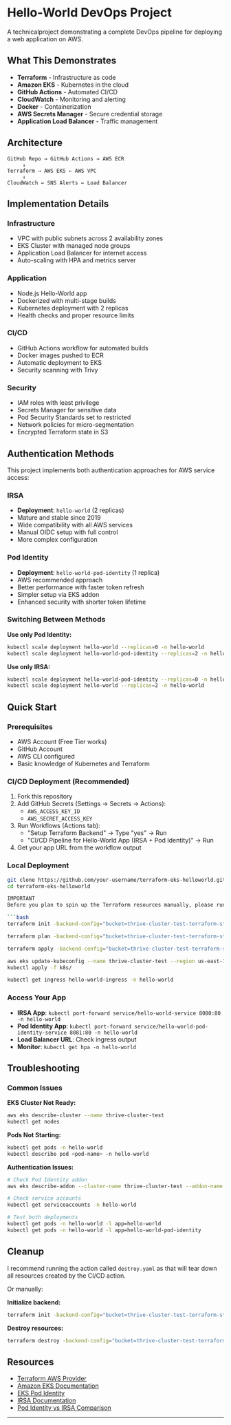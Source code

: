 # Hello-World DevOps Project

A technicalproject demonstrating a complete DevOps pipeline for deploying a web application on AWS.

## What This Demonstrates

- **Terraform** - Infrastructure as code
- **Amazon EKS** - Kubernetes in the cloud
- **GitHub Actions** - Automated CI/CD
- **CloudWatch** - Monitoring and alerting
- **Docker** - Containerization
- **AWS Secrets Manager** - Secure credential storage
- **Application Load Balancer** - Traffic management

## Architecture

```
GitHub Repo → GitHub Actions → AWS ECR
     ↓
Terraform → AWS EKS ← AWS VPC
     ↓
CloudWatch ← SNS Alerts ← Load Balancer
```

## Implementation Details

### Infrastructure
- VPC with public subnets across 2 availability zones
- EKS Cluster with managed node groups
- Application Load Balancer for internet access
- Auto-scaling with HPA and metrics server

### Application
- Node.js Hello-World app
- Dockerized with multi-stage builds
- Kubernetes deployment with 2 replicas
- Health checks and proper resource limits

### CI/CD
- GitHub Actions workflow for automated builds
- Docker images pushed to ECR
- Automatic deployment to EKS
- Security scanning with Trivy

### Security
- IAM roles with least privilege
- Secrets Manager for sensitive data
- Pod Security Standards set to restricted
- Network policies for micro-segmentation
- Encrypted Terraform state in S3

## Authentication Methods

This project implements both authentication approaches for AWS service access:

### IRSA
- **Deployment**: `hello-world` (2 replicas)
- Mature and stable since 2019
- Wide compatibility with all AWS services
- Manual OIDC setup with full control
- More complex configuration

### Pod Identity
- **Deployment**: `hello-world-pod-identity` (1 replica)
- AWS recommended approach
- Better performance with faster token refresh
- Simpler setup via EKS addon
- Enhanced security with shorter token lifetime

### Switching Between Methods

**Use only Pod Identity:**
```bash
kubectl scale deployment hello-world --replicas=0 -n hello-world
kubectl scale deployment hello-world-pod-identity --replicas=2 -n hello-world
```

**Use only IRSA:**
```bash
kubectl scale deployment hello-world-pod-identity --replicas=0 -n hello-world
kubectl scale deployment hello-world --replicas=2 -n hello-world
```

## Quick Start

### Prerequisites
- AWS Account (Free Tier works)
- GitHub Account
- AWS CLI configured
- Basic knowledge of Kubernetes and Terraform

### CI/CD Deployment (Recommended)
1. Fork this repository
2. Add GitHub Secrets (Settings → Secrets → Actions):
   - `AWS_ACCESS_KEY_ID`
   - `AWS_SECRET_ACCESS_KEY`
3. Run Workflows (Actions tab):
   - "Setup Terraform Backend" → Type "yes" → Run
   - "CI/CD Pipeline for Hello-World App (IRSA + Pod Identity)" → Run
4. Get your app URL from the workflow output

### Local Deployment
```bash
git clone https://github.com/your-username/terraform-eks-helloworld.git
cd terraform-eks-helloworld

IMPORTANT
Before you plan to spin up the Terraform resources manually, please run the action FIRST `Setup-backend.yaml` This will create the S3 bucket and dynamodb table for terraform statefile.

```bash
terraform init -backend-config="bucket=thrive-cluster-test-terraform-state" -backend-config="key=terraform.tfstate" -backend-config="region=us-east-1" -backend-config="dynamodb_table=thrive-cluster-test-terraform-locks" -backend-config="encrypt=true"
```
```bash
terraform plan -backend-config="bucket=thrive-cluster-test-terraform-state" -backend-config="key=terraform.tfstate" -backend-config="region=us-east-1" -backend-config="dynamodb_table=thrive-cluster-test-terraform-locks" -backend-config="encrypt=true"
```

```bash
terraform apply -backend-config="bucket=thrive-cluster-test-terraform-state" -backend-config="key=terraform.tfstate" -backend-config="region=us-east-1" -backend-config="dynamodb_table=thrive-cluster-test-terraform-locks" -backend-config="encrypt=true" 
```

```bash
aws eks update-kubeconfig --name thrive-cluster-test --region us-east-1
kubectl apply -f k8s/

kubectl get ingress hello-world-ingress -n hello-world
```

### Access Your App
- **IRSA App**: `kubectl port-forward service/hello-world-service 8080:80 -n hello-world`
- **Pod Identity App**: `kubectl port-forward service/hello-world-pod-identity-service 8081:80 -n hello-world`
- **Load Balancer URL**: Check ingress output
- **Monitor**: `kubectl get hpa -n hello-world`

## Troubleshooting

### Common Issues

**EKS Cluster Not Ready:**
```bash
aws eks describe-cluster --name thrive-cluster-test
kubectl get nodes
```

**Pods Not Starting:**
```bash
kubectl get pods -n hello-world
kubectl describe pod <pod-name> -n hello-world
```

**Authentication Issues:**
```bash
# Check Pod Identity addon
aws eks describe-addon --cluster-name thrive-cluster-test --addon-name eks-pod-identity-agent

# Check service accounts
kubectl get serviceaccounts -n hello-world

# Test both deployments
kubectl get pods -n hello-world -l app=hello-world
kubectl get pods -n hello-world -l app=hello-world-pod-identity
```

## Cleanup

I recommend running the action called `destroy.yaml` as that will tear down all resources created by the CI/CD action.

Or manually:

**Initialize backend:**
```bash
terraform init -backend-config="bucket=thrive-cluster-test-terraform-state" -backend-config="key=terraform.tfstate" -backend-config="region=<REGION>" -backend-config="dynamodb_table=thrive-cluster-test-terraform-locks" -backend-config="encrypt=true"
```

**Destroy resources:**
```bash
terraform destroy -backend-config="bucket=thrive-cluster-test-terraform-state" -backend-config="key=terraform.tfstate" -backend-config="region=<REGION>" -backend-config="dynamodb_table=thrive-cluster-test-terraform-locks" -backend-config="encrypt=true"
```

## Resources

- [Terraform AWS Provider](https://registry.terraform.io/providers/hashicorp/aws/latest)
- [Amazon EKS Documentation](https://docs.aws.amazon.com/eks/)
- [EKS Pod Identity](https://docs.aws.amazon.com/eks/latest/userguide/pod-identities.html)
- [IRSA Documentation](https://docs.aws.amazon.com/eks/latest/userguide/iam-roles-for-service-accounts.html)
- [Pod Identity vs IRSA Comparison](https://aws.amazon.com/blogs/containers/introducing-eks-pod-identity/)

---